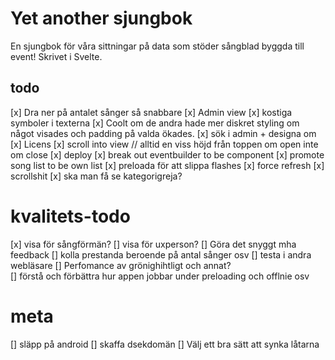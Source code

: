 # Yet another sjungbok

En sjungbok för våra sittningar på data som stöder sångblad byggda till event! Skrivet i Svelte.

## todo

[x] Dra ner på antalet sånger så snabbare
[x] Admin view
[x] kostiga symboler i texterna
[x] Coolt om de andra hade mer diskret styling om något visades och padding på valda ökades.
[x] sök i admin + designa om
[x] Licens
[x] scroll into view // alltid en viss höjd från toppen om open inte om close
[x] deploy
[x] break out eventbuilder to be component
[x] promote song list to be own list
[x] preloada för att slippa flashes
[x] force refresh
[x] scrollshit
[x] ska man få se kategorigreja?

# kvalitets-todo

[x] visa för sångförmän?
[] visa för uxperson?
[] Göra det snyggt mha feedback
[] kolla prestanda beroende på antal sånger osv
[] testa i andra webläsare
[] Perfomance av grönighihtligt och annat?  
[] förstå och förbättra hur appen jobbar under preloading och offlnie osv

# meta

[] släpp på android
[] skaffa dsekdomän
[] Välj ett bra sätt att synka låtarna
